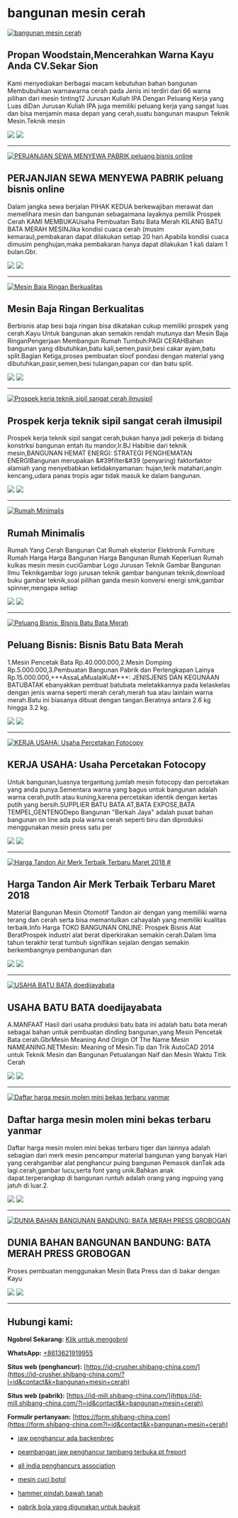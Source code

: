 # bangunan mesin cerah

<a href="https://swt.shibang-china.com/?l=id&img&k=bangunan+mesin+cerah" target="_blank">![bangunan mesin cerah](http://static.shibang-china.com/all-800x300/467.jpg)</a>

## Propan Woodstain,Mencerahkan Warna Kayu Anda CV.Sekar Sion
Kami menyediakan berbagai macam kebutuhan bahan bangunan Membubuhkan warnawarna cerah pada Jenis ini terdiri dari 66 warna pilihan dari mesin tinting12 Jurusan Kuliah IPA Dengan Peluang Kerja yang Luas diDan Jurusan Kuliah IPA juga memiliki peluang kerja yang sangat luas dan bisa menjamin masa depan yang cerah,suatu bangunan maupun Teknik Mesin.Teknik mesin


<a href="https://whatsapp.shibangsoft.com/WhatsApp.php" target="_blank" title="WhatsApp">![](http://static.shibang-china.com/icon/whatsapp.png)</a> <a href="https://swt.shibang-china.com/?l=id&icon&k=bangunan+mesin+cerah" target="_blank">![](http://static.shibang-china.com/icon/chat-id.png)</a>

---

<a href="https://swt.shibang-china.com/?l=id&img&k=bangunan+mesin+cerah" target="_blank">![PERJANJIAN SEWA MENYEWA PABRIK peluang bisnis online](http://static.shibang-china.com/all-800x300/453.jpg)</a>

## PERJANJIAN SEWA MENYEWA PABRIK peluang bisnis online
Dalam jangka sewa berjalan PIHAK KEDUA berkewajiban merawat dan memelihara mesin dan bangunan sebagaimana layaknya pemilik Prospek Cerah KAMI MEMBUKAUsaha Pembuatan Batu Bata Merah KILANG BATU BATA MERAH MESINJika kondisi cuaca cerah (musim kemarau),pembakaran dapat dilakukan setiap 20 hari.Apabila kondisi cuaca dimusim penghujan,maka pembakaran hanya dapat dilakukan 1 kali dalam 1 bulan.Gbr.


<a href="https://whatsapp.shibangsoft.com/WhatsApp.php" target="_blank" title="WhatsApp">![](http://static.shibang-china.com/icon/whatsapp.png)</a> <a href="https://swt.shibang-china.com/?l=id&icon&k=bangunan+mesin+cerah" target="_blank">![](http://static.shibang-china.com/icon/chat-id.png)</a>

---

<a href="https://swt.shibang-china.com/?l=id&img&k=bangunan+mesin+cerah" target="_blank">![Mesin Baja Ringan Berkualitas](http://static.shibang-china.com/all-800x300/1007.jpg)</a>

## Mesin Baja Ringan Berkualitas
Berbisnis atap besi baja ringan bisa dikatakan cukup memiliki prospek yang cerah.Kayu Untuk bangunan akan semakin rendah mutunya dan Mesin Baja RinganPengerjaan Membangun Rumah Tumbuh:PAGI CERAHBahan bangunan yang dibutuhkan,batu kali,semen,pasir,besi cakar ayam,batu split.Bagian Ketiga,proses pembuatan sloof pondasi dengan material yang dibutuhkan,pasir,semen,besi tulangan,papan cor dan batu split.


<a href="https://whatsapp.shibangsoft.com/WhatsApp.php" target="_blank" title="WhatsApp">![](http://static.shibang-china.com/icon/whatsapp.png)</a> <a href="https://swt.shibang-china.com/?l=id&icon&k=bangunan+mesin+cerah" target="_blank">![](http://static.shibang-china.com/icon/chat-id.png)</a>

---

<a href="https://swt.shibang-china.com/?l=id&img&k=bangunan+mesin+cerah" target="_blank">![Prospek kerja teknik sipil sangat cerah ilmusipil](http://static.shibang-china.com/all-800x300/550.jpg)</a>

## Prospek kerja teknik sipil sangat cerah ilmusipil
Prospek kerja teknik sipil sangat cerah,bukan hanya jadi pekerja di bidang konstrksi bangunan entah itu mandor,Ir.BJ Habibie dari teknik mesin,BANGUNAN HEMAT ENERGI: STRATEGI PENGHEMATAN ENERGIBangunan merupakan &#39filter&#39 (penyaring) faktorfaktor alamiah yang menyebabkan ketidaknyamanan: hujan,terik matahari,angin kencang,udara panas tropis agar tidak masuk ke dalam bangunan.


<a href="https://whatsapp.shibangsoft.com/WhatsApp.php" target="_blank" title="WhatsApp">![](http://static.shibang-china.com/icon/whatsapp.png)</a> <a href="https://swt.shibang-china.com/?l=id&icon&k=bangunan+mesin+cerah" target="_blank">![](http://static.shibang-china.com/icon/chat-id.png)</a>

---

<a href="https://swt.shibang-china.com/?l=id&img&k=bangunan+mesin+cerah" target="_blank">![Rumah Minimalis](http://static.shibang-china.com/all-800x300/586.jpg)</a>

## Rumah Minimalis
Rumah Yang Cerah Bangunan Cat Rumah eksterior Elektronik Furniture Rumah Harga Harga Bangunan Harga Bangunan Rumah Keperluan Rumah kulkas mesin mesin cuciGambar Logo Jurusan Teknik Gambar Bangunan Ilmu Teknikgambar logo jurusan teknik gambar bangunan teknik,download buku gambar teknik,soal pilihan ganda mesin konversi energi smk,gambar spinner,mengapa setiap


<a href="https://whatsapp.shibangsoft.com/WhatsApp.php" target="_blank" title="WhatsApp">![](http://static.shibang-china.com/icon/whatsapp.png)</a> <a href="https://swt.shibang-china.com/?l=id&icon&k=bangunan+mesin+cerah" target="_blank">![](http://static.shibang-china.com/icon/chat-id.png)</a>

---

<a href="https://swt.shibang-china.com/?l=id&img&k=bangunan+mesin+cerah" target="_blank">![Peluang Bisnis: Bisnis Batu Bata Merah](http://static.shibang-china.com/all-800x300/1069.jpg)</a>

## Peluang Bisnis: Bisnis Batu Bata Merah
1.Mesin Pencetak Bata Rp.40.000.000,2.Mesin Domping Rp.5.000.000,3.Pembuatan Bangunan Pabrik dan Perlengkapan Lainya Rp.15.000.000,+++AssaLaMualaiKuM+++: JENISJENIS DAN KEGUNAAN BATUBATAK ebanyakkan pembuat batubata meletakkannya pada kelaskelas dengan jenis warna seperti merah cerah,merah tua atau lainlain warna merah.Batu ini biasanya dibuat dengan tangan.Beratnya antara 2.6 kg hingga 3.2 kg.


<a href="https://whatsapp.shibangsoft.com/WhatsApp.php" target="_blank" title="WhatsApp">![](http://static.shibang-china.com/icon/whatsapp.png)</a> <a href="https://swt.shibang-china.com/?l=id&icon&k=bangunan+mesin+cerah" target="_blank">![](http://static.shibang-china.com/icon/chat-id.png)</a>

---

<a href="https://swt.shibang-china.com/?l=id&img&k=bangunan+mesin+cerah" target="_blank">![KERJA USAHA: Usaha Percetakan Fotocopy](http://static.shibang-china.com/all-800x300/759.jpg)</a>

## KERJA USAHA: Usaha Percetakan Fotocopy
Untuk bangunan,luasnya tergantung jumlah mesin fotocopy dan percetakan yang anda punya.Sementara warna yang bagus untuk bangunan adalah warna cerah,putih atau kuning,karena percetakan identik dengan kertas putih yang bersih.SUPPLIER BATU BATA AT,BATA EXPOSE,BATA TEMPEL,GENTENGDepo Bangunan "Berkah Jaya" adalah pusat bahan bangunan on line ada pula warna cerah seperti biru dan diproduksi menggunakan mesin press satu per


<a href="https://whatsapp.shibangsoft.com/WhatsApp.php" target="_blank" title="WhatsApp">![](http://static.shibang-china.com/icon/whatsapp.png)</a> <a href="https://swt.shibang-china.com/?l=id&icon&k=bangunan+mesin+cerah" target="_blank">![](http://static.shibang-china.com/icon/chat-id.png)</a>

---

<a href="https://swt.shibang-china.com/?l=id&img&k=bangunan+mesin+cerah" target="_blank">![Harga Tandon Air Merk Terbaik Terbaru Maret 2018 #](http://static.shibang-china.com/all-800x300/399.jpg)</a>

## Harga Tandon Air Merk Terbaik Terbaru Maret 2018 #
Material Bangunan Mesin Otomotif Tandon air dengan yang memiliki warna terang dan cerah serta bisa memantulkan cahayalah yang memiliki kualitas terbaik.Info Harga TOKO BANGUNAN ONLINE: Prospek Bisnis Alat BeratProspek industri alat berat diperkirakan semakin cerah.Dalam lima tahun terakhir terat tumbuh signifikan sejalan dengan semakin berkembangnya pembangunan dan


<a href="https://whatsapp.shibangsoft.com/WhatsApp.php" target="_blank" title="WhatsApp">![](http://static.shibang-china.com/icon/whatsapp.png)</a> <a href="https://swt.shibang-china.com/?l=id&icon&k=bangunan+mesin+cerah" target="_blank">![](http://static.shibang-china.com/icon/chat-id.png)</a>

---

<a href="https://swt.shibang-china.com/?l=id&img&k=bangunan+mesin+cerah" target="_blank">![USAHA BATU BATA doedijayabata](http://static.shibang-china.com/all-800x300/353.jpg)</a>

## USAHA BATU BATA doedijayabata
A.MANFAAT Hasil dari usaha produksi batu bata ini adalah batu bata merah sebagai bahan untuk pembuatan dinding bangunan,yang Mesin Pencetak Bata cerah.GbrMesin Meaning And Origin Of The Name Mesin NAMEANING.NETMesin: Meaning of Mesin.Tip dan Trik AutoCAD 2014 untuk Teknik Mesin dan Bangunan Petualangan Naif dan Mesin Waktu Titik Cerah


<a href="https://whatsapp.shibangsoft.com/WhatsApp.php" target="_blank" title="WhatsApp">![](http://static.shibang-china.com/icon/whatsapp.png)</a> <a href="https://swt.shibang-china.com/?l=id&icon&k=bangunan+mesin+cerah" target="_blank">![](http://static.shibang-china.com/icon/chat-id.png)</a>

---

<a href="https://swt.shibang-china.com/?l=id&img&k=bangunan+mesin+cerah" target="_blank">![Daftar harga mesin molen mini bekas terbaru yanmar](http://static.shibang-china.com/all-800x300/1248.jpg)</a>

## Daftar harga mesin molen mini bekas terbaru yanmar
Daftar harga mesin molen mini bekas terbaru tiger dan lainnya adalah sebagian dari merk mesin pencampur material bangunan yang banyak Hari yang cerahgambar alat penghancur puing bangunan Pemasok danTak ada lagi.cerah,gambar lucu,serta font yang unik.Bahkan anak dapat.terperangkap di bangunan runtuh adalah orang yang ingpuing yang jatuh di luar.2.


<a href="https://whatsapp.shibangsoft.com/WhatsApp.php" target="_blank" title="WhatsApp">![](http://static.shibang-china.com/icon/whatsapp.png)</a> <a href="https://swt.shibang-china.com/?l=id&icon&k=bangunan+mesin+cerah" target="_blank">![](http://static.shibang-china.com/icon/chat-id.png)</a>

---

<a href="https://swt.shibang-china.com/?l=id&img&k=bangunan+mesin+cerah" target="_blank">![DUNIA BAHAN BANGUNAN BANDUNG: BATA MERAH PRESS GROBOGAN](http://static.shibang-china.com/all-800x300/1480.jpg)</a>

## DUNIA BAHAN BANGUNAN BANDUNG: BATA MERAH PRESS GROBOGAN
Proses pembuatan menggunakan Mesin Bata Press dan di bakar dengan Kayu

<a href="https://whatsapp.shibangsoft.com/WhatsApp.php" target="_blank" title="WhatsApp">![](http://static.shibang-china.com/icon/whatsapp.png)</a> <a href="https://swt.shibang-china.com/?l=id&icon&k=bangunan+mesin+cerah" target="_blank">![](http://static.shibang-china.com/icon/chat-id.png)</a>

---
## Hubungi kami:

**Ngobrol Sekarang:** [Klik untuk mengobrol](https://swt.shibang-china.com?l=id&contact&k=bangunan+mesin+cerah)

**WhatsApp:**  [+8613621919955](https://whatsapp.shibangsoft.com/WhatsApp.php)

**Situs web (penghancur):** [https://id-crusher.shibang-china.com/](https://id-crusher.shibang-china.com/?l=id&contact&k=bangunan+mesin+cerah)

**Situs web (pabrik):** [https://id-mill.shibang-china.com/](https://id-mill.shibang-china.com/?l=id&contact&k=bangunan+mesin+cerah)

**Formulir pertanyaan:** [https://form.shibang-china.com](https://form.shibang-china.com?l=id&contact&k=bangunan+mesin+cerah)

* [jaw penghancur ada backenbrec](../34/jaw%20penghancur%20ada%20backenbrec.md)

* [peambangan jaw penghancur tambang terbuka pt freport](../36/peambangan%20jaw%20penghancur%20tambang%20terbuka%20pt%20freport.md)

* [all india penghancurs association](../33/all%20india%20penghancurs%20association.md)

* [mesin cuci botol](../39/mesin%20cuci%20botol.md)

* [hammer pindah bawah tanah](../34/hammer%20pindah%20bawah%20tanah.md)

* [pabrik bola yang digunakan untuk bauksit](../34/pabrik%20bola%20yang%20digunakan%20untuk%20bauksit.md)